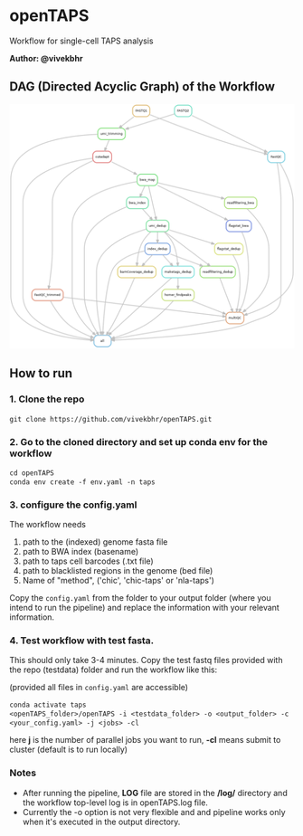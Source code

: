 # openTAPS
Workflow for single-cell TAPS analysis


**Author: @vivekbhr**

## DAG (Directed Acyclic Graph) of the Workflow

![DAG](./dag.png)


## How to run

### 1. Clone the repo

```
git clone https://github.com/vivekbhr/openTAPS.git
```

### 2. Go to the cloned directory and set up conda env for the workflow

```
cd openTAPS
conda env create -f env.yaml -n taps
```

### 3. configure the config.yaml

The workflow needs
1) path to the (indexed) genome fasta file
2) path to BWA index (basename)
3) path to taps cell barcodes (.txt file)
4) path to blacklisted regions in the genome (bed file)
5) Name of "method", ('chic', 'chic-taps' or 'nla-taps')

Copy the `config.yaml` from the folder to your output folder (where you intend to run the pipeline) and replace the information with your relevant information.

### 4. Test workflow with test fasta.

This should only take 3-4 minutes. Copy the test fastq files provided with the repo (testdata) folder and run the workflow like this:

(provided all files in `config.yaml` are accessible)

```
conda activate taps
<openTAPS_folder>/openTAPS -i <testdata_folder> -o <output_folder> -c <your_config.yaml> -j <jobs> -cl
```

here **j** is the number of parallel jobs you want to run, **-cl** means submit to cluster (default is to run locally)

### Notes
  - After running the pipeline, **LOG** file are stored in the **<output>/log/** directory and the workflow top-level log is in openTAPS.log file.
  - Currently the -o option is not very flexible and and pipeline works only when it's executed in the output directory.
